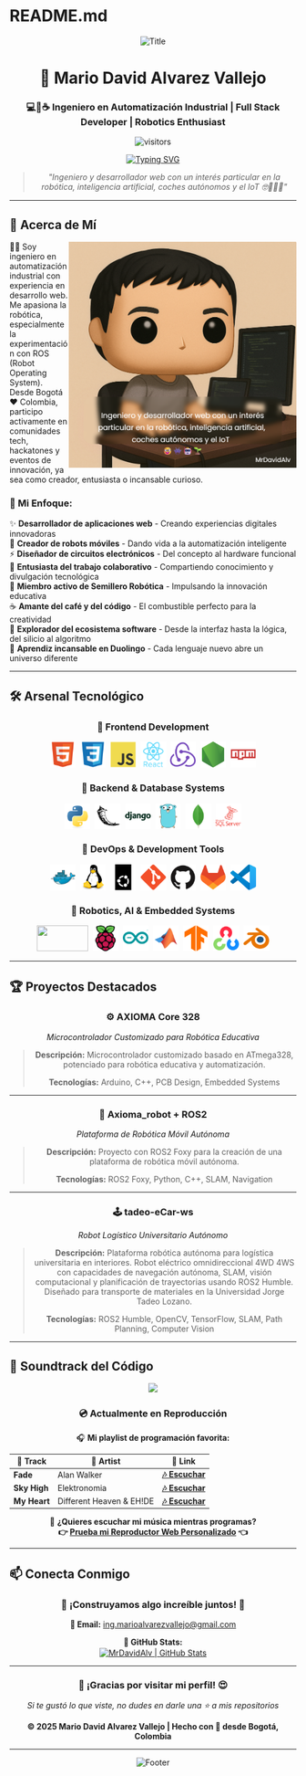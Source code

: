 # README.md

<div align="center">
  <img src="https://readme-typing-svg.herokuapp.com?font=Architects+Daughter&color=%2338C2FF&size=50&center=true&vCenter=true&height=60&width=600&lines=Hey!+I'm+MrDavidAlv;Welcome+to+my+profile!" alt="Title">
</div>

<h1 align="center">👋 Mario David Alvarez Vallejo</h1>
<h3 align="center">💻💖☕ Ingeniero en Automatización Industrial | Full Stack Developer | Robotics Enthusiast</h3>

<div align="center">

![visitors](https://visitor-badge.laobi.icu/badge?page_id=mrdavidalv)

[![Typing SVG](https://readme-typing-svg.herokuapp.com?font=comfortaa&color=016EEA&size=14&width=500&lines=FullStack+Developer;Autonomous+robot+creator)](https://git.io/typing-svg)

> *"Ingeniero y desarrollador web con un interés particular en la robótica, inteligencia artificial, coches autónomos y el IoT 🤓👾🤖🌱"*

</div>

---

## 🚀 Acerca de Mí

<a href="https://app.daily.dev/mrdavidalv"><img src="ingeniero.png?r=duu" width="400" align="right" alt="Mario David Alvarez Vallejo"/></a>

👨‍💻 Soy ingeniero en automatización industrial con experiencia en desarrollo web. Me apasiona la robótica, especialmente la experimentación con ROS (Robot Operating System). Desde Bogotá ❤️ Colombia, participo activamente en comunidades tech, hackatones y eventos de innovación, ya sea como creador, entusiasta o incansable curioso.

### 🎯 Mi Enfoque:

✨ **Desarrollador de aplicaciones web** - Creando experiencias digitales innovadoras  
🤖 **Creador de robots móviles** - Dando vida a la automatización inteligente  
⚡ **Diseñador de circuitos electrónicos** - Del concepto al hardware funcional  
👥 **Entusiasta del trabajo colaborativo** - Compartiendo conocimiento y divulgación tecnológica  
🤝 **Miembro activo de Semillero Robótica** - Impulsando la innovación educativa  
☕ **Amante del café y del código** - El combustible perfecto para la creatividad  
🧭 **Explorador del ecosistema software** - Desde la interfaz hasta la lógica, del silicio al algoritmo  
🦉 **Aprendiz incansable en Duolingo** - Cada lenguaje nuevo abre un universo diferente  

---

## 🛠️ Arsenal Tecnológico

<div align="center">

### 🎨 Frontend Development
<p>
<a href="https://www.w3.org/html/" target="_blank"><img src="https://github.com/devicons/devicon/blob/master/icons/html5/html5-original.svg" width="45" height="45"/></a>&nbsp;
<a href="https://www.w3.org/Style/CSS/" target="_blank"><img src="https://github.com/devicons/devicon/blob/master/icons/css3/css3-original.svg" width="45" height="45"/></a>&nbsp;
<a href="https://www.javascript.com/" target="_blank"><img src="https://github.com/devicons/devicon/blob/master/icons/javascript/javascript-original.svg" width="45" height="45"/></a>&nbsp;
<a href="https://react.dev/" target="_blank"><img src="https://github.com/devicons/devicon/blob/master/icons/react/react-original-wordmark.svg" width="45" height="45"/></a>&nbsp;
<a href="https://redux.js.org/" target="_blank"><img src="https://github.com/devicons/devicon/blob/master/icons/redux/redux-original.svg" width="45" height="45"/></a>&nbsp;
<a href="https://nodejs.org/" target="_blank"><img src="https://github.com/devicons/devicon/blob/master/icons/nodejs/nodejs-original.svg" width="45" height="45"/></a>&nbsp;
<a href="https://www.npmjs.com/" target="_blank"><img src="https://github.com/devicons/devicon/blob/master/icons/npm/npm-original-wordmark.svg" width="45" height="45"/></a>
</p>

### 🔧 Backend & Database Systems
<p>
<a href="https://www.python.org/" target="_blank"><img src="https://github.com/devicons/devicon/blob/master/icons/python/python-original.svg" width="45" height="45"/></a>&nbsp;
<a href="https://flask.palletsprojects.com/" target="_blank"><img src="https://github.com/devicons/devicon/blob/master/icons/flask/flask-original.svg" width="45" height="45"/></a>&nbsp;
<a href="https://www.djangoproject.com/" target="_blank"><img src="https://github.com/devicons/devicon/blob/master/icons/django/django-plain-wordmark.svg" width="45" height="45"/></a>&nbsp;
<a href="https://golang.org/" target="_blank"><img src="https://github.com/devicons/devicon/blob/master/icons/go/go-original.svg" width="45" height="45"/></a>&nbsp;
<a href="https://www.mongodb.com/" target="_blank"><img src="https://github.com/devicons/devicon/blob/master/icons/mongodb/mongodb-original.svg" width="45" height="45"/></a>&nbsp;
<a href="https://www.microsoft.com/en-us/sql-server" target="_blank"><img src="https://github.com/devicons/devicon/blob/master/icons/microsoftsqlserver/microsoftsqlserver-plain-wordmark.svg" width="45" height="45"/></a>
</p>

### 🚀 DevOps & Development Tools
<p>
<a href="https://www.docker.com/" target="_blank"><img src="https://github.com/devicons/devicon/blob/master/icons/docker/docker-original.svg" width="45" height="45"/></a>&nbsp;
<a href="https://www.linux.org/" target="_blank"><img src="https://github.com/devicons/devicon/blob/master/icons/linux/linux-original.svg" width="45" height="45"/></a>&nbsp;
<a href="https://ubuntu.com/" target="_blank"><img src="https://github.com/devicons/devicon/blob/master/icons/ubuntu/ubuntu-plain.svg" width="45" height="45"/></a>&nbsp;
<a href="https://git-scm.com/" target="_blank"><img src="https://github.com/devicons/devicon/blob/master/icons/git/git-original.svg" width="45" height="45"/></a>&nbsp;
<a href="https://github.com/" target="_blank"><img src="https://github.com/devicons/devicon/blob/master/icons/github/github-original.svg" width="45" height="45"/></a>&nbsp;
<a href="https://about.gitlab.com/" target="_blank"><img src="https://github.com/devicons/devicon/blob/master/icons/gitlab/gitlab-original.svg" width="45" height="45"/></a>&nbsp;
<a href="https://code.visualstudio.com/" target="_blank"><img src="https://github.com/devicons/devicon/blob/master/icons/vscode/vscode-original.svg" width="45" height="45"/></a>
</p>

### 🤖 Robotics, AI & Embedded Systems
<p>
<a href="http://www.ros.org/" target="_blank"><img src="https://upload.wikimedia.org/wikipedia/commons/b/bb/Ros_logo.svg" width="90" height="45"/></a>&nbsp;
<a href="https://www.raspberrypi.org/" target="_blank"><img src="https://github.com/devicons/devicon/blob/master/icons/raspberrypi/raspberrypi-original.svg" width="45" height="45"/></a>&nbsp;
<a href="https://www.arduino.cc/" target="_blank"><img src="https://github.com/devicons/devicon/blob/master/icons/arduino/arduino-original.svg" width="45" height="45"/></a>&nbsp;
<a href="https://www.mathworks.com/products/matlab.html" target="_blank"><img src="https://github.com/devicons/devicon/blob/master/icons/matlab/matlab-original.svg" width="45" height="45"/></a>&nbsp;
<a href="https://www.tensorflow.org/" target="_blank"><img src="https://github.com/devicons/devicon/blob/master/icons/tensorflow/tensorflow-original.svg" width="45" height="45"/></a>&nbsp;
<a href="https://opencv.org/" target="_blank"><img src="https://github.com/devicons/devicon/blob/master/icons/opencv/opencv-original.svg" width="45" height="45"/></a>&nbsp;
<a href="https://www.blender.org/" target="_blank"><img src="https://github.com/devicons/devicon/blob/master/icons/blender/blender-original.svg" width="45" height="45"/></a>
</p>

</div>

---

## 🏆 Proyectos Destacados

<div align="center">

### ⚙️ **AXIOMA Core 328**
*Microcontrolador Customizado para Robótica Educativa*

> **Descripción:** Microcontrolador customizado basado en ATmega328, potenciado para robótica educativa y automatización.
> 
> **Tecnologías:** Arduino, C++, PCB Design, Embedded Systems

---

### 🚗 **Axioma_robot + ROS2**
*Plataforma de Robótica Móvil Autónoma*

> **Descripción:** Proyecto con ROS2 Foxy para la creación de una plataforma de robótica móvil autónoma.
> 
> **Tecnologías:** ROS2 Foxy, Python, C++, SLAM, Navigation

---

### 🕹️ **tadeo-eCar-ws**
*Robot Logístico Universitario Autónomo*

> **Descripción:** Plataforma robótica autónoma para logística universitaria en interiores. Robot eléctrico omnidireccional 4WD 4WS con capacidades de navegación autónoma, SLAM, visión computacional y planificación de trayectorias usando ROS2 Humble. Diseñado para transporte de materiales en la Universidad Jorge Tadeo Lozano.
> 
> **Tecnologías:** ROS2 Humble, OpenCV, TensorFlow, SLAM, Path Planning, Computer Vision

</div>

---

## 🎵 Soundtrack del Código

<div align="center">
  <img src="https://media.giphy.com/media/M9gbBd9nbDrOTu1Mqx/giphy.gif" width="120"/>
  
  ### 💿 Actualmente en Reproducción
  
  🎧 **Mi playlist de programación favorita:**
  
  | 🎵 Track | 🎤 Artist | 🔗 Link |
  |----------|-----------|---------|
  | **Fade** | Alan Walker | **[🎶 Escuchar](https://www.youtube.com/watch?v=D9syciL3Xsg&list=RDD9syciL3Xsg&start_radio=1)** |
  | **Sky High** | Elektronomia | **[🎶 Escuchar](https://www.youtube.com/watch?v=TW9d8vYrVFQ&list=RDTW9d8vYrVFQ&start_radio=1)** |
  | **My Heart** | Different Heaven & EH!DE | **[🎶 Escuchar](https://www.youtube.com/watch?v=jK2aIUmmdP4&list=RDjK2aIUmmdP4&start_radio=1)** |
  
  🎼 **¿Quieres escuchar mi música mientras programas?**  
  **👉 [Prueba mi Reproductor Web Personalizado](https://codepen.io/MrDavidAlv/full/WbvPQOP) 👈**
  
</div>

---

## 📫 Conecta Conmigo

<div align="center">
  
  ### 🌟 ¡Construyamos algo increíble juntos! 🌟
  
  **💌 Email:** [ing.marioalvarezvallejo@gmail.com](mailto:ing.marioalvarezvallejo@gmail.com)
  
  **🔗 GitHub Stats:**  
  <a href="https://profile-summary-for-github.herokuapp.com/user/mrdavidalv" target="_blank">
    <img align="center" alt="MrDavidAlv | GitHub Stats" width="30px" src="https://upload.wikimedia.org/wikipedia/commons/thumb/a/ae/Github-desktop-logo-symbol.svg/1024px-Github-desktop-logo-symbol.svg.png" />
  </a>
  
  ---
  
  ### 🧡 ¡Gracias por visitar mi perfil! 😍
  
  *Si te gustó lo que viste, no dudes en darle una ⭐ a mis repositorios*
  
  **© 2025 Mario David Alvarez Vallejo | Hecho con 💖 desde Bogotá, Colombia**
  
</div>

---

<div align="center">
  <img src="https://readme-typing-svg.herokuapp.com?font=Architects+Daughter&color=%2338C2FF&size=20&center=true&vCenter=true&height=50&width=600&lines=Keep+coding+and+stay+curious!+🚀;Thanks+for+stopping+by!+👋" alt="Footer">
</div>
